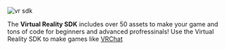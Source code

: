 ![vr sdk](https://user-images.githubusercontent.com/46980127/51644621-bb297300-1f3e-11e9-803b-3c347c6ebb43.png)

The **Virtual Reality SDK** includes over 50 assets to make your game and tons of code for beginners and advanced profressinals! Use the Virtual Reality SDK to make games like [VRChat](https://vrchat.com)
